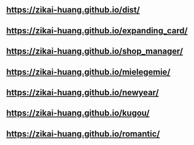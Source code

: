## https://zikai-huang.github.io/dist/
## https://zikai-huang.github.io/expanding_card/
## https://zikai-huang.github.io/shop_manager/
## https://zikai-huang.github.io/mielegemie/
## https://zikai-huang.github.io/newyear/
## https://zikai-huang.github.io/kugou/
## https://zikai-huang.github.io/romantic/

